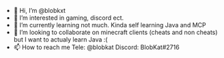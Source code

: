 - 👋 Hi, I’m @blobkxt
- 👀 I’m interested in gaming, discord ect.
- 🌱 I’m currently learning not much. Kinda self learning Java and MCP
- 💞️ I’m looking to collaborate on minecraft clients (cheats and non cheats) but I want to actualy learn Java :(
- 📫 How to reach me Tele: @blobkat Discord: BlobKat#2716


